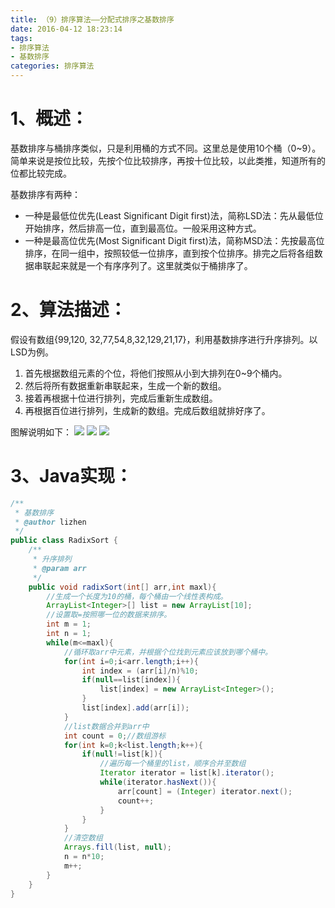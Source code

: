 ```yaml
---
title: （9）排序算法——分配式排序之基数排序
date: 2016-04-12 18:23:14
tags:
- 排序算法
- 基数排序
categories: 排序算法
---
```


# 1、概述： #

基数排序与桶排序类似，只是利用桶的方式不同。这里总是使用10个桶（0~9）。简单来说是按位比较，先按个位比较排序，再按十位比较，以此类推，知道所有的位都比较完成。
<!-- more -->
基数排序有两种：

- 一种是最低位优先(Least Significant Digit first)法，简称LSD法：先从最低位开始排序，然后排高一位，直到最高位。一般采用这种方式。
- 一种是最高位优先(Most Significant Digit first)法，简称MSD法：先按最高位排序，在同一组中，按照较低一位排序，直到按个位排序。排完之后将各组数据串联起来就是一个有序序列了。这里就类似于桶排序了。


# 2、算法描述： #

假设有数组{99,120, 32,77,54,8,32,129,21,17}，利用基数排序进行升序排列。以LSD为例。
1. 首先根据数组元素的个位，将他们按照从小到大排列在0~9个桶内。
2. 然后将所有数据重新串联起来，生成一个新的数组。
3. 接着再根据十位进行排列，完成后重新生成数组。
4. 再根据百位进行排列，生成新的数组。完成后数组就排好序了。      
      
图解说明如下：
<img src="http://7xsp5x.com2.z0.glb.clouddn.com/paixusuanfa-9-1.png" >
<img src="http://7xsp5x.com2.z0.glb.clouddn.com/paixusuanfa-9-2.png" >
<img src="http://7xsp5x.com2.z0.glb.clouddn.com/paixusuanfa-9-3.png" >


# 3、Java实现： #
```java
/**
 * 基数排序
 * @author lizhen
 */
public class RadixSort {
	/**
	 * 升序排列
	 * @param arr 
	 */
	public void radixSort(int[] arr,int maxl){
		//生成一个长度为10的桶，每个桶由一个线性表构成。
		ArrayList<Integer>[] list = new ArrayList[10];
		//设置取=按照哪一位的数据来排序。
		int m = 1;
		int n = 1;
		while(m<=maxl){
			//循环取arr中元素，并根据个位找到元素应该放到哪个桶中。
			for(int i=0;i<arr.length;i++){
				int index = (arr[i]/n)%10;
				if(null==list[index]){
					list[index] = new ArrayList<Integer>();
				}
				list[index].add(arr[i]);
			}
			//list数据合并到arr中
			int count = 0;//数组游标
			for(int k=0;k<list.length;k++){
				if(null!=list[k]){
					//遍历每一个桶里的list，顺序合并至数组
					Iterator iterator = list[k].iterator();
					while(iterator.hasNext()){
						arr[count] = (Integer) iterator.next();
						count++;
					}
				}
			}
			//清空数组
			Arrays.fill(list, null);
			n = n*10;
			m++;
		}
	}
}
```